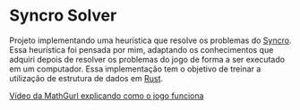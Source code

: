 # Syncro Solver

Projeto implementando uma heurística que resolve os problemas do [Syncro](https://mathspp.com/pt/syncro). Essa heurística foi pensada por mim, adaptando os conhecimentos que adquiri depois de resolver os problemas do jogo de forma a ser executado em um computador. Essa implementação tem o objetivo de treinar a utilização de estrutura de dados em [Rust](https://www.rust-lang.org/).

[Vídeo da MathGurl explicando como o jogo funciona](https://www.youtube.com/watch?v=iXgm0qmP3cw)
